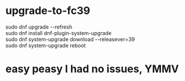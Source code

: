 # upgrade-to-fc39 <br>
sudo dnf upgrade --refresh <br>
sudo dnf install dnf-plugin-system-upgrade <br>
sudo dnf system-upgrade download --releasever=39 <br>
sudo dnf system-upgrade reboot <br>
# easy peasy  I had no issues, YMMV
